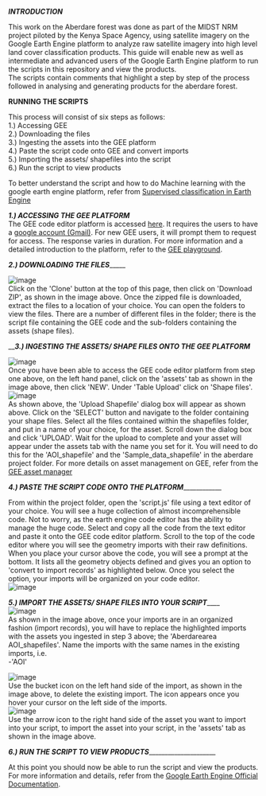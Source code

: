 _____________INTRODUCTION_____________<br/>

This work on the Aberdare forest was done as part of the MIDST NRM project piloted by the Kenya Space Agency, using satellite imagery on the Google Earth Engine platform to 
analyze raw satellite imagery into high level land cover classification products. This guide will enable new as well as intermediate and advanced users of the Google Earth Engine 
platform to run the scripts in this repository and view the products.<br/>
The scripts contain comments that highlight a step by step of the process followed in analysing and generating products for the aberdare forest.

______________RUNNING THE SCRIPTS______________<br/>

This process will consist of six steps as follows:<br/>
1.) Accessing GEE<br/>
2.) Downloading the files<br/>
3.) Ingesting the assets into the GEE platform<br/>
4.) Paste the script code onto GEE and convert imports<br/>
5.) Importing the assets/ shapefiles into the script<br/>
6.) Run the script to view products<br/>

To better understand the script and how to do Machine learning with the google earth engine platform, refer from [Supervised classification in Earth Engine](https://developers.google.com/earth-engine/guides/classification)

_______________1.) ACCESSING THE GEE PLATFORM_______________<br/>
The GEE code editor platform is accessed [here](https://code.earthengine.google.com). It requires the users to have a [google account (Gmail)](https://mail.google.com). For new GEE users, it will prompt them to request for access. The response varies in duration.
For more information and a detailed introduction to the platform, refer to the [GEE playground](https://developers.google.com/earth-engine/guides/playground).

_______________2.) DOWNLOADING THE FILES____________________<br/>

![image](https://user-images.githubusercontent.com/75077556/125576767-07d47298-d2ca-44e6-b3df-b837643adba2.png)<br/>
Click on the 'Clone' button at the top of this page, then click on 'Download ZIP', as shown in the image above. Once the zipped file is downloaded, extract the files to a location of your choice. You can open the folders to view the files. There are a number of different files in the folder; there is the script file containing the GEE code and the sub-folders containing the assets (shape files).

_______________3.) INGESTING THE ASSETS/ SHAPE FILES ONTO THE GEE PLATFORM_____________<br/>

![image](https://user-images.githubusercontent.com/75077556/125578391-7ab741aa-633a-4f5b-92dd-ab10c8ea1425.png)<br/>
Once you have been able to access the GEE code editor platform from step one above, on the left hand panel, click on the 'assets' tab as shown in the image above, then click 'NEW'. Under 'Table Upload' click on 'Shape files'.<br/>
![image](https://user-images.githubusercontent.com/75077556/125578723-c0d0d13e-62bc-485d-b3b6-36aa4805cc1e.png)<br/>
As shown above, the 'Upload Shapefile' dialog box will appear as shown above. Click on the 'SELECT' button and navigate to the folder containing your shape files. Select all the files contained within the shapefiles folder, and put in a name of your choice, for the asset. Scroll down the dialog box and click 'UPLOAD'. Wait for the upload to complete and your asset will appear under the assets tab with the name you set for it. You will need to do this for the 'AOI_shapefile' and the 'Sample_data_shapefile' in the aberdare project folder. For more details on asset management on GEE, refer from the [GEE asset manager](https://developers.google.com/earth-engine/guides/asset_manager)

_______________4.) PASTE THE SCRIPT CODE ONTO THE PLATFORM___________________________<br/>

From within the project folder, open the 'script.js' file using a text editor of your choice. You will see a huge collection of almost incomprehensible code. Not to worry, as the earth engine code editor has the ability to manage the huge code. Select and copy all the code from the text editor and paste it onto the GEE code editor platform. Scroll to the top of the code editor where you will see the geometry imports with their raw definitions. When you place your cursor above the code, you will see a prompt at the bottom. It lists all the geometry objects defined and gives you an option to 'convert to import records' as highlighted below. Once you select the option, your imports will be organized on your code editor.<br/>
![image](https://user-images.githubusercontent.com/75077556/125584368-d970818f-b5f8-49d7-a84e-c02744911aeb.png)<br/>

_______________5.) IMPORT THE ASSETS/ SHAPE FILES INTO YOUR SCRIPT___________________<br/>
![image](https://user-images.githubusercontent.com/75077556/127155343-fd5adca0-81e1-4cc6-888d-98e57e8afc1b.png)<br/>
As shown in the image above, once your imports are in an organized fashion (import records), you will have to replace the highlighted imports with the assets you ingested in step 3 above; the 'Aberdarearea AOI_shapefiles'. Name the imports with the same names in the existing imports, i.e.<br/>
-'AOI'<br/>

![image](https://user-images.githubusercontent.com/75077556/125587500-92fe80ac-13b9-4648-8571-54accc9e1041.png)<br/>
Use the bucket icon on the left hand side of the import, as shown in the image above, to delete the existing import. The icon appears once you hover your cursor on the left side of the imports.<br/>
![image](https://user-images.githubusercontent.com/75077556/125588164-7a1a844b-f46d-4a6d-824e-03b0b59346c9.png)<br/>
Use the arrow icon to the right hand side of the asset you want to import into your script, to import the asset into your script, in the 'assets' tab as shown in the image above.

_______________6.) RUN THE SCRIPT TO VIEW PRODUCTS____________________________________<br/>

At this point you should now be able to run the script and view the products. For more information and details, refer from the [Google Earth Engine Official Documentation](https://earthengine.google.com/).
